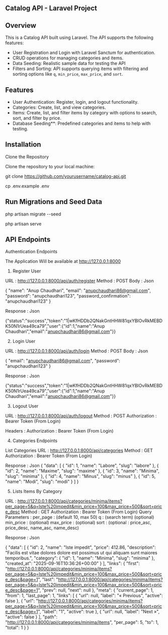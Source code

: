 ## Catalog API - Laravel Project

## Overview

This is a Catalog API built using Laravel. The API supports the following features:

- User Registration and Login with Laravel Sanctum for authentication.
- CRUD operations for managing categories and items.
- Data Seeding: Realistic sample data for testing the API
- Filters and Sorting: API supports querying items with filtering and sorting options like `q`, `min_price`, `max_price`, and `sort`.



## Features

- User Authentication: Register, login, and logout functionality.
- Categories: Create, list, and view categories.
- Items: Create, list, and filter items by category with options to search, sort, and filter by price.
- Database Seeding**: Predefined categories and items to help with testing.



## Installation

Clone the Repository

Clone the repository to your local machine:


git clone https://github.com/yourusername/catalog-api.git


cp .env.example .env


## Run Migrations and Seed Data


php artisan migrate --seed


php artisan serve



## API Endpoints

Authentication Endpoints

The Application Will be available at http://127.0.0.1:8000

1) Register User

URL : http://127.0.0.1:8000/api/auth/register
Method : POST
Body : Json

{
  "name": "Anup Chaudhari",
  "email": "anupchaudhari86@gmail.com",
  "password": "anupchaudhari123",
  "password_confirmation": "anupchaudhari123"
}

Response : Json

{"status":"success","token":"1|wKfHDDb2QNakGntHHW81qxYBlOvRkMEBDK50N1rUea49ca79","user":{"id":1,"name":"Anup Chaudhari","email":"anupchaudhari86@gmail.com"}}


2) Login User

URL : http://127.0.0.1:8000/api/auth/login
Method : POST
Body : Json

{
  "email": "anupchaudhari86@gmail.com",
  "password": "anupchaudhari123"
}

Response : Json

{"status":"success","token":"1|wKfHDDb2QNakGntHHW81qxYBlOvRkMEBDK50N1rUea49ca79","user":{"id":1,"name":"Anup Chaudhari","email":"anupchaudhari86@gmail.com"}}


3) Logout User

URL : http://127.0.0.1:8000/api/auth/logout
Method : POST
Authorization : Bearer Token (From Login)

Headers : 
Authorization : Bearer Token (From Login)

4) Categories Endpoints

List Categories
URL : http://127.0.0.1:8000/api/categories
Method : GET
Authorization : Bearer Token (From Login)

Response : Json
{
  "data": [
    {
      "id": 1,
      "name": "Labore",
      "slug": "labore"
    },
    {
      "id": 2,
      "name": "Maxime",
      "slug": "maxime"
    },
    {
      "id": 3,
      "name": "Minima",
      "slug": "minima"
    },
    {
      "id": 4,
      "name": "Minus",
      "slug": "minus"
    },
    {
      "id": 5,
      "name": "Modi",
      "slug": "modi"
    }
  ]
}


5) Lists Items By Category

URL : http://127.0.0.1:8000/api/categories/minima/items?per_page=5&q=Iste%20impedit&min_price=100&max_price=500&sort=price_desc
Method : GET
Authorization : Bearer Token (From Login)
Query Parameters :
per_page : (default 10, max 50)
q : (search term) (optional)
min_price : (optional)
max_price : (optional)
sort : (optional : price_asc, price_desc, name_asc, name_desc)

Response : Json

{
  "data": [
    {
      "id": 2,
      "name": "Iste impedit",
      "price": 412.86,
      "description": "Facilis est vitae dolores dolore est possimus ut qui aliquam sunt maiores temporibus.",
      "category": {
        "id": 1,
        "name": "Minima",
        "slug": "minima"
      },
      "created_at": "2025-09-16T10:36:26+00:00"
    }
  ],
  "links": {
    "first": "http://127.0.0.1:8000/api/categories/minima/items?per_page=5&q=Iste%20impedit&min_price=100&max_price=500&sort=price_desc&page=1",
    "last": "http://127.0.0.1:8000/api/categories/minima/items?per_page=5&q=Iste%20impedit&min_price=100&max_price=500&sort=price_desc&page=1",
    "prev": null,
    "next": null
  },
  "meta": {
    "current_page": 1,
    "from": 1,
    "last_page": 1,
    "links": [
      {
        "url": null,
        "label": "&laquo; Previous",
        "active": false
      },
      {
        "url": "http://127.0.0.1:8000/api/categories/minima/items?per_page=5&q=Iste%20impedit&min_price=100&max_price=500&sort=price_desc&page=1",
        "label": "1",
        "active": true
      },
      {
        "url": null,
        "label": "Next &raquo;",
        "active": false
      }
    ],
    "path": "http://127.0.0.1:8000/api/categories/minima/items",
    "per_page": 5,
    "to": 1,
    "total": 1
  }
}